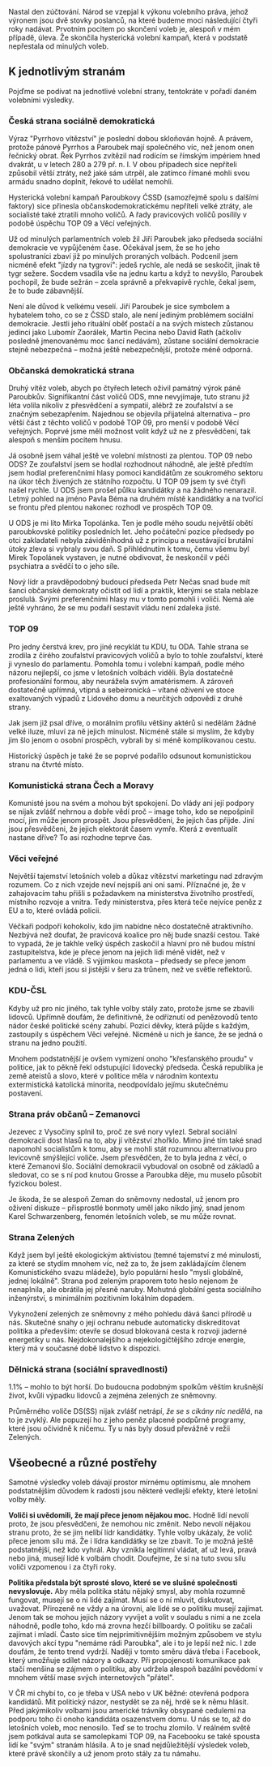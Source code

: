<!-- dcterms:identifier = riderweblog#247 -->
<!-- dcterms:title = Jak jsme zvolili: aneb politické obludárium po volbách -->
<!-- dcterms:abstract = Nastal den zúčtování. Národ se vzepjal k výkonu volebního práva, jehož výronem jsou dvě stovky poslanců, na které budeme moci následující čtyři roky nadávat. Prvotním pocitem po skončení voleb je, alespoň v mém případě, úleva. Že skončila hysterická volební kampaň, která v podstatě nepřestala od minulých voleb. -->
<!-- np9:categoryId = 2 -->
<!-- x4w:category = Lidé a jiná zvěř -->
<!-- np9:authorId = 1 -->
<!-- np9:authorEmail = michal.valasek@altairis.cz -->
<!-- dcterms:creator = Michal Altair Valášek -->
<!-- dcterms:created = 2010-06-02T23:25:39.7+02:00 -->
<!-- dcterms:date = 2010-06-03T12:19:10.717+02:00 -->

Nastal den zúčtování. Národ se vzepjal k výkonu volebního práva, jehož výronem jsou dvě stovky poslanců, na které budeme moci následující čtyři roky nadávat. Prvotním pocitem po skončení voleb je, alespoň v mém případě, úleva. Že skončila hysterická volební kampaň, která v podstatě nepřestala od minulých voleb.

## K jednotlivým stranám

Pojďme se podívat na jednotlivé volební strany, tentokráte v pořadí daném volebními výsledky.

### Česká strana sociálně demokratická

Výraz "Pyrrhovo vítězství" je poslední dobou skloňován hojně. A právem, protože pánové Pyrrhos a Paroubek mají společného víc, než jenom onen řečnický obrat. Řek Pyrrhos zvítězil nad rodícím se římským impériem hned dvakrát, u v letech 280 a 279 př. n. l. V obou případech sice nepříteli způsobil větší ztráty, než jaké sám utrpěl, ale zatímco římané mohli svou armádu snadno doplnit, řekové to udělat nemohli.

Hysterická volební kampaň Paroubkovy ĆSSD (samozřejmě spolu s dalšími faktory) sice přinesla občanskodemokratickému nepříteli velké ztráty, ale socialisté také ztratili mnoho voličů. A řady pravicových voličů posílily v podobě úspěchu TOP 09 a Věcí veřejných.

Už od minulých parlamentních voleb žil Jiří Paroubek jako předseda sociální demokracie ve vypůjčeném čase. Očekával jsem, že se ho jeho spolustraníci zbaví již po minulých proraných volbách. Podcenil jsem nicméně efekt "jízdy na tygrovi": jedeš rychle, ale nedá se seskočit, jinak tě tygr sežere. Socdem vsadila vše na jednu kartu a když to nevyšlo, Paroubek pochopil, že bude sežrán – zcela správně a překvapivě rychle, čekal jsem, že to bude zábavnější.

Není ale důvod k velkému veselí. Jiří Paroubek je sice symbolem a hybatelem toho, co se z ČSSD stalo, ale není jediným problémem sociální demokracie. Jestli jeho rituální oběť postačí a na svých místech zůstanou jedinci jako Lubomír Zaorálek, Martin Pecina nebo David Rath (ačkoliv posledně jmenovanému moc šancí nedávám), zůstane sociální demokracie stejně nebezpečná – možná ještě nebezpečnější, protože méně odporná.

### Občanská demokratická strana

Druhý vítěz voleb, abych po čtyřech letech oživil památný výrok páně Paroubkův. Signifikantní část voličů ODS, mne nevyjímaje, tuto stranu již léta volila nikoliv z přesvědčení a sympatií, alébrž ze zoufalství a se značným sebezapřením. Najednou se objevila přijatelná alternativa – pro větší část z těchto voličů v podobě TOP 09, pro menší v podobě Věcí veřejných. Poprvé jsme měli možnost volit když už ne z přesvědčení, tak alespoň s menším pocitem hnusu.

Já osobně jsem váhal ještě ve volební místnosti za plentou. TOP 09 nebo ODS? Ze zoufalství jsem se hodlal rozhodnout náhodně, ale ještě předtím jsem hodlal preferenčními hlasy pomoci kandidátům ze soukromého sektoru na úkor těch živených ze státního rozpočtu. U TOP 09 jsem ty své čtyři našel rychle. U ODS jsem prošel půlku kandidátky a na žádného nenarazil. Letmý pohled na jméno Pavla Béma na druhém místě kandidátky a na tvořící se frontu před plentou nakonec rozhodl ve prospěch TOP 09.

U ODS je mi líto Mirka Topolánka. Ten je podle mého soudu největší obětí paroubkovské politiky posledních let. Jeho počáteční pozice předsedy po otci zakladateli nebyla záviděníhodná už z principu a neustávající brutální útoky zleva si vybraly svou daň. S přihlédnutím k tomu, čemu všemu byl Mirek Topolánek vystaven, je nutné obdivovat, že neskončil v péči psychiatra a svědčí to o jeho síle.

Nový lídr a pravděpodobný budoucí předseda Petr Nečas snad bude mít šanci občanské demokraty očistit od lidí a praktik, kterými se stala neblaze proslulá. Svými preferenčními hlasy mu v tomto pomohli i voliči. Nemá ale ještě vyhráno, že se mu podaří sestavit vládu není zdaleka jisté.

### TOP 09

Pro jedny čerstvá krev, pro jiné recyklát tu KDU, tu ODA. Tahle strana se zrodila z čirého zoufalství pravicových voličů a bylo to tohle zoufalství, které ji vyneslo do parlamentu. Pomohla tomu i volební kampaň, podle mého názoru nejlepší, co jsme v letošních volbách viděli. Byla dostatečně profesionální formou, aby neurážela svým amatérismem. A zároveň dostatečně upřímná, vtipná a sebeironická – vítané oživení ve stoce exaltovaných výpadů z Lidového domu a neurčitých odpovědí z druhé strany.

Jak jsem již psal dříve, o morálním profilu většiny aktérů si nedělám žádné velké iluze, mluví za ně jejich minulost. Nicméně stále si myslím, že kdyby jim šlo jenom o osobní prospěch, vybrali by si méně komplikovanou cestu.

Historický úspěch je také že se poprvé podařilo odsunout komunistickou stranu na čtvrté místo.

### Komunistická strana Čech a Moravy

Komunisté jsou na svém a mohou být spokojení. Do vlády ani její podpory se nijak zvlášť nehrnou a dobře vědí proč – image toho, kdo se nepošpinil mocí, jim může jenom prospět. Jsou přesvědčeni, že jejich čas přijde. Jiní jsou přesvědčeni, že jejich elektorát časem vymře. Která z eventualit nastane dříve? To asi rozhodne teprve čas.

### Věci veřejné

Největší tajemství letošních voleb a důkaz vítězství marketingu nad zdravým rozumem. Co z nich vzejde neví nejspíš ani oni sami. Příznačné je, že v zahajovacím tahu přišli s požadavkem na ministerstva životního prostředí, místního rozvoje a vnitra. Tedy ministerstva, přes která teče nejvíce peněz z EU a to, které ovládá policii.

Véčkaři podpoří kohokoliv, kdo jim nabídne něco dostatečně atraktivního. Nezbývá než doufat, že pravicová koalice pro něj bude snazší cestou. Také to vypadá, že je takhle velký úspěch zaskočil a hlavní pro ně budou místní zastupitelstva, kde je přece jenom na jejich lidi méně vidět, než v parlamentu a ve vládě. S výjimkou maskota – předsedy se přece jenom jedná o lidi, kteří jsou si jistější v šeru za trůnem, než ve světle reflektorů.

### KDU-ČSL

Kdyby už pro nic jiného, tak tyhle volby stály zato, protože jsme se zbavili lidovců. Upřímně doufám, že definitivně, že odříznutí od penězovodů tento nádor české politické scény zahubí. Pozici děvky, která půjde s každým, zastoupily s úspěchem Věci veřejné. Nicméně u nich je šance, že se jedná o stranu na jedno použití.

Mnohem podstatnější je ovšem vymizení onoho "křesťanského proudu" v politice, jak to pěkně řekl odstupující lidovecký předseda. Česká republika je země ateistů a slovo, které v politice měla v národním kontextu extermistická katolická minorita, neodpovídalo jejímu skutečnému postavení. 

### Strana práv občanů – Zemanovci

Jezevec z Vysočiny splnil to, proč ze své nory vylezl. Sebral sociální demokracii dost hlasů na to, aby jí vítězství zhořklo. Mimo jiné tím také snad napomohl socialistům k tomu, aby se mohli stát rozumnou alternativou pro levicovně smýšlející voliče. Jsem přesvědčen, že to byla jedna z věcí, o které Zemanovi šlo. Sociální demokracii vybudoval on osobně od základů a sledovat, co se s ní pod knutou Grosse a Paroubka děje, mu muselo působit fyzickou bolest.

Je škoda, že se alespoň Zeman do sněmovny nedostal, už jenom pro oživení diskuze – přisprostlé bonmoty uměl jako nikdo jiný, snad jenom Karel Schwarzenberg, fenomén letošních voleb, se mu může rovnat.

### Strana Zelených

Když jsem byl ještě ekologickým aktivistou (temné tajemství z mé minulosti, za které se stydím mnohem víc, než za to, že jsem zakládajícím členem Komunistického svazu mládeže), bylo populární heslo "mysli globálně, jednej lokálně". Strana pod zeleným praporem toto heslo nejenom že nenaplnila, ale obrátila jej přesně naruby. Mohutná globální gesta sociálního inženýrství, s minimálním pozitivním lokálním dopadem.

Vykynožení zelených ze sněmovny z mého pohledu dává šanci přírodě u nás. Skutečné snahy o její ochranu nebude automaticky diskreditovat politika a především: otevře se dosud blokovaná cesta k rozvoji jaderné energetiky u nás. Nejdokonalejšího a nejekologičtějšího zdroje energie, který má v současné době lidstvo k dispozici.

### Dělnická strana (sociální spravedlnosti)

1.1% – mohlo to být horší. Do budoucna podobným spolkům věštím krušnější život, kvůli výpadku lidovců a zejména zelených ze sněmovny.

Průměrného voliče DS(SS) nijak zvlášť netrápí, *že se s cikány nic nedělá*, na to je zvyklý. Ale popuzejí ho z jeho peněz placené podpůrné programy, které jsou očividně k ničemu. Ty u nás byly dosud převážně v režii Zelených.

## Všeobecné a různé postřehy

Samotné výsledky voleb dávají prostor mírnému optimismu, ale mnohem podstatnějším důvodem k radosti jsou některé vedlejší efekty, které letošní volby měly.

**Voliči si uvědomili, že mají přece jenom nějakou moc.** Hodně lidí nevolí proto, že jsou přesvědčeni, že nemohou nic změnit. Nebo nevolí nějakou stranu proto, že se jim nelíbí lídr kandidátky. Tyhle volby ukázaly, že volič přece jenom sílu má. Že i lídra kandidátky se lze zbavit. To je možná ještě podstatnější, než kdo vyhrál. Aby vznikla legitimní vládat, ať už levá, pravá nebo jiná, musejí lidé k volbám chodit. Doufejme, že si na tuto svou sílu voliči vzpomenou i za čtyři roky.

**Politika předstala být sprosté slovo, které se ve slušné společnosti nevyslovuje.** Aby měla politika státu nějaký smysl, aby mohla rozumně fungovat, musejí se o ni lidé zajímat. Musí se o ní mluvit, diskutovat, uvažovat. Přirozeně ne vždy a na úrovni, ale lidé se o politiku musejí zajímat. Jenom tak se mohou jejich názory vyvíjet a volit v souladu s nimi a ne zcela náhodně, podle toho, kdo má zrovna hezčí billboardy. O politiku se začali zajímat i mladí. Často sice tím nejprimitivnějším možným způsobem ve stylu davových akcí typu "nemáme rádi Paroubka", ale i to je lepší než nic. I zde doufám, že tento trend vydrží. Naději v tomto směru dává třeba i Facebook, který umožňuje sdílet názory a odkazy. Při propojenosti komunikace pak stačí menšina se zájmem o politiku, aby udržela alespoň bazální povědomí v mnohem větší mase svých internetových "přátel".

V ČR mi chybí to, co je třeba v USA nebo v UK běžné: otevřená podpora kandidátů. Mít politický názor, nestydět se za něj, hrdě se k němu hlásit. Před jakýmikoliv volbami jsou americké trávníky obsypané cedulemi na podporu toho či onoho kandidáta osazenstvem domu. U nás se to, až do letošních voleb, moc nenosilo. Teď se to trochu zlomilo. V reálném světě jsem potkával auta se samolepkami TOP 09, na Facebooku se také spousta lidí ke "svým" stranám hlásila. A to je snad nejdůležitější výsledek voleb, které právě skončily a už jenom proto stály za tu námahu.
